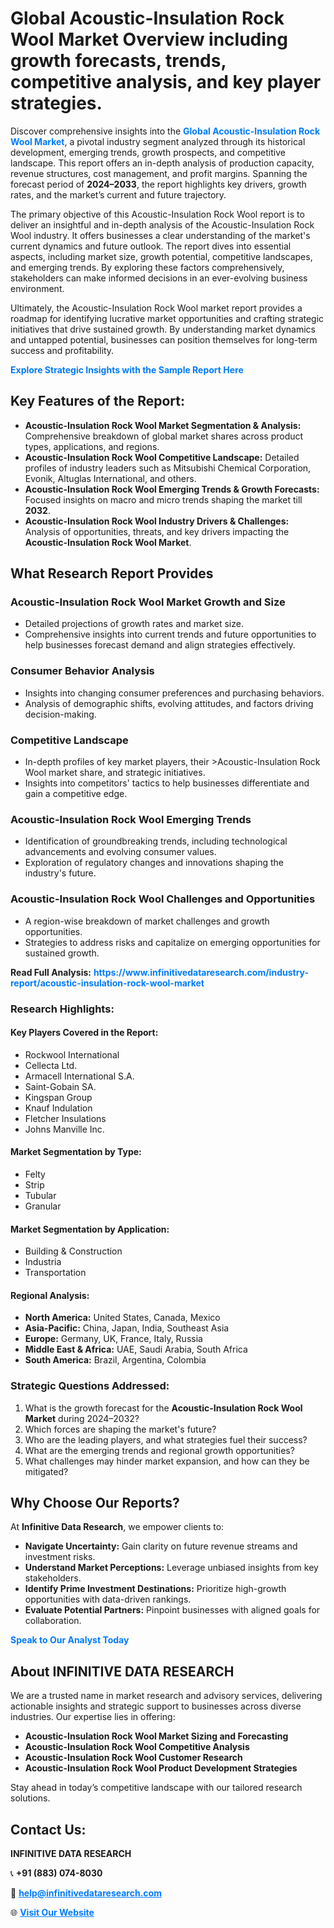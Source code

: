 <h1>Global Acoustic-Insulation Rock Wool Market Overview including growth forecasts, trends, competitive analysis, and key player strategies.</h1>
<p>
Discover comprehensive insights into the 
<a href="https://www.infinitivedataresearch.com/industry-report/acoustic-insulation-rock-wool-market" rel="dofollow" style="color: #007BFF; text-decoration: none;"><strong>Global Acoustic-Insulation Rock Wool Market</strong></a>, a pivotal industry segment analyzed through its historical development, emerging trends, growth prospects, and competitive landscape. This report offers an in-depth analysis of production capacity, revenue structures, cost management, and profit margins. Spanning the forecast period of <strong>2024–2033</strong>, the report highlights key drivers, growth rates, and the market’s current and future trajectory.
</p>
<p>
The primary objective of this Acoustic-Insulation Rock Wool report is to deliver an insightful and in-depth analysis of the Acoustic-Insulation Rock Wool industry. It offers businesses a clear understanding of the market's current dynamics and future outlook. The report dives into essential aspects, including market size, growth potential, competitive landscapes, and emerging trends. By exploring these factors comprehensively, stakeholders can make informed decisions in an ever-evolving business environment.
</p>
<p>
Ultimately, the Acoustic-Insulation Rock Wool market report provides a roadmap for identifying lucrative market opportunities and crafting strategic initiatives that drive sustained growth. By understanding market dynamics and untapped potential, businesses can position themselves for long-term success and profitability.
</p>
<p>
<a href="https://www.infinitivedataresearch.com/request-sample/reportId=105553" style="color: #007BFF; text-decoration: none;"><strong>Explore Strategic Insights with the Sample Report Here</strong></a>
</p>

<h2>Key Features of the Report:</h2>
<ul>
<li><strong>Acoustic-Insulation Rock Wool Market Segmentation & Analysis:</strong> Comprehensive breakdown of global market shares across product types, applications, and regions.</li>
<li><strong>Acoustic-Insulation Rock Wool Competitive Landscape:</strong> Detailed profiles of industry leaders such as Mitsubishi Chemical Corporation, Evonik, Altuglas International, and others.</li>
<li><strong>Acoustic-Insulation Rock Wool Emerging Trends & Growth Forecasts:</strong> Focused insights on macro and micro trends shaping the market till <strong>2032</strong>.</li>
<li><strong>Acoustic-Insulation Rock Wool Industry Drivers & Challenges:</strong> Analysis of opportunities, threats, and key drivers impacting the <strong>Acoustic-Insulation Rock Wool Market</strong>.</li>
</ul>

<h2>What Research Report Provides</h2>
<h3>Acoustic-Insulation Rock Wool Market Growth and Size</h3>
<ul>
<li>Detailed projections of growth rates and market size.</li>
<li>Comprehensive insights into current trends and future opportunities to help businesses forecast demand and align strategies effectively.</li>
</ul>

<h3>Consumer Behavior Analysis</h3>
<ul>
<li>Insights into changing consumer preferences and purchasing behaviors.</li>
<li>Analysis of demographic shifts, evolving attitudes, and factors driving decision-making.</li>
</ul>

<h3>Competitive Landscape</h3>
<ul>
<li>In-depth profiles of key market players, their >Acoustic-Insulation Rock Wool market share, and strategic initiatives.</li>
<li>Insights into competitors' tactics to help businesses differentiate and gain a competitive edge.</li>
</ul>

<h3>Acoustic-Insulation Rock Wool Emerging Trends</h3>
<ul>
<li>Identification of groundbreaking trends, including technological advancements and evolving consumer values.</li>
<li>Exploration of regulatory changes and innovations shaping the industry's future.</li>
</ul>

<h3>Acoustic-Insulation Rock Wool Challenges and Opportunities</h3>
<ul>
<li>A region-wise breakdown of market challenges and growth opportunities.</li>
<li>Strategies to address risks and capitalize on emerging opportunities for sustained growth.</li>
</ul>
<p><strong>Read Full Analysis:</strong> <a href="https://www.infinitivedataresearch.com/industry-report/acoustic-insulation-rock-wool-market" rel="dofollow" style="color: #007BFF; text-decoration: none;"><strong>https://www.infinitivedataresearch.com/industry-report/acoustic-insulation-rock-wool-market</strong></a></p>
<h3>Research Highlights:</h3>
<h4>Key Players Covered in the Report:</h4>
<ul><li>Rockwool International</li><li>Cellecta Ltd.</li><li>Armacell International S.A.</li><li>Saint-Gobain SA.</li><li>Kingspan Group</li><li>Knauf Indulation</li><li>Fletcher Insulations</li><li>Johns Manville Inc.</li></ul>
<h4>Market Segmentation by Type:</h4>
<ul><li>Felty</li><li>Strip</li><li>Tubular</li><li>Granular</li></ul>
<h4>Market Segmentation by Application:</h4>
<ul><li>Building &amp; Construction</li><li>Industria</li><li>Transportation</li></ul>

<h4>Regional Analysis:</h4>
<ul>
<li><strong>North America:</strong> United States, Canada, Mexico</li>
<li><strong>Asia-Pacific:</strong> China, Japan, India, Southeast Asia</li>
<li><strong>Europe:</strong> Germany, UK, France, Italy, Russia</li>
<li><strong>Middle East & Africa:</strong> UAE, Saudi Arabia, South Africa</li>
<li><strong>South America:</strong> Brazil, Argentina, Colombia</li>
</ul>

<h3>Strategic Questions Addressed:</h3>
<ol>
<li>What is the growth forecast for the <strong>Acoustic-Insulation Rock Wool Market</strong> during 2024–2032?</li>
<li>Which forces are shaping the market's future?</li>
<li>Who are the leading players, and what strategies fuel their success?</li>
<li>What are the emerging trends and regional growth opportunities?</li>
<li>What challenges may hinder market expansion, and how can they be mitigated?</li>
</ol>

<h2>Why Choose Our Reports?</h2>
<p>At <strong>Infinitive Data Research</strong>, we empower clients to:</p>
<ul>
<li><strong>Navigate Uncertainty:</strong> Gain clarity on future revenue streams and investment risks.</li>
<li><strong>Understand Market Perceptions:</strong> Leverage unbiased insights from key stakeholders.</li>
<li><strong>Identify Prime Investment Destinations:</strong> Prioritize high-growth opportunities with data-driven rankings.</li>
<li><strong>Evaluate Potential Partners:</strong> Pinpoint businesses with aligned goals for collaboration.</li>
</ul>
<p><a href="https://www.infinitivedataresearch.com/industry-report/acoustic-insulation-rock-wool-market" rel="dofollow" style="color: #007BFF; text-decoration: none;"><strong>Speak to Our Analyst Today</strong></a></p>

<h2>About INFINITIVE DATA RESEARCH</h2>
<p>We are a trusted name in market research and advisory services, delivering actionable insights and strategic support to businesses across diverse industries. Our expertise lies in offering:</p>
<ul>
<li><strong>Acoustic-Insulation Rock Wool Market Sizing and Forecasting</strong></li>
<li><strong>Acoustic-Insulation Rock Wool Competitive Analysis</strong></li>
<li><strong>Acoustic-Insulation Rock Wool Customer Research</strong></li>
<li><strong>Acoustic-Insulation Rock Wool Product Development Strategies</strong></li>
</ul>
<p>Stay ahead in today’s competitive landscape with our tailored research solutions.</p>

<h2>Contact Us:</h2>
<p><strong>INFINITIVE DATA RESEARCH</strong></p>
<p>📞 <strong>+91 (883) 074-8030</strong></p>
<p>📧 <strong><a href="mailto:help@infinitivedataresearch.com" style="color: #007BFF;">help@infinitivedataresearch.com</a></strong></p>
<p>🌐 <strong><a href="https://www.infinitivedataresearch.com" rel="dofollow" style="color: #007BFF;">Visit Our Website</a></strong></p>